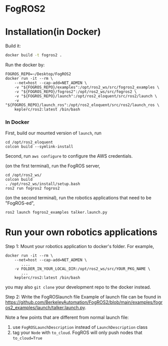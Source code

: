 # FogROS2

# Installation(in Docker)
Build it:
```bash
docker build -t fogros2 .
```

Run the docker by:
```
FOGROS_REPO=~/Desktop/FogROS2
docker run -it --rm \
    --net=host --cap-add=NET_ADMIN \
    -v "${FOGROS_REPO}/examples":/opt/ros2_ws/src/fogros2_examples \
    -v "${FOGROS_REPO}/fogros2":/opt/ros2_ws/src/fogros2 \
    -v "${FOGROS_REPO}/launch":/opt/ros2_eloquent/src/ros2/launch \
    -v "${FOGROS_REPO}/launch_ros":/opt/ros2_eloquent/src/ros2/launch_ros \
    keplerc/ros2:latest /bin/bash
```

### In Docker 
First, build our mounted version of `launch`, run
```
cd /opt/ros2_eloquent
colcon build --symlink-install
```

Second, run `aws configure` 
to configure the AWS credentials. 

(on the first terminal), run the FogROS server, 
```
cd /opt/ros2_ws/
colcon build 
. /opt/ros2_ws/install/setup.bash
ros2 run fogros2 fogros2
```

(on the second terminal), run the robotics applications that need to be "FogROS-ed", 
```
ros2 launch fogros2_examples talker.launch.py
```


# Run your own robotics applications 
Step 1: Mount your robotics application to docker's folder. 
For example, 
```
docker run -it --rm \
    --net=host --cap-add=NET_ADMIN \
       ....
    -v FOLDER_IN_YOUR_LOCAL_DIR:/opt/ros2_ws/src/YOUR_PKG_NAME \
       ...
    keplerc/ros2:latest /bin/bash
```
you may also `git clone` your development repo to the docker instead. 


Step 2: Write the FogROSlaunch file
Example of launch file can be found in https://github.com/BerkeleyAutomation/FogROS2/blob/main/examples/fogros2_examples/launch/talker.launch.py. 

Note a few points that are different from normal launch file: 
1. use `FogROSLaunchDescription` instead of `LaunchDescription` class 
2. tag your `Node` with `to_cloud`. FogROS will only push nodes that `to_cloud=True`
